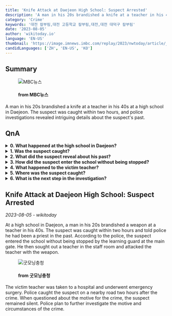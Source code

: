 ```yaml
---
title: 'Knife Attack at Daejeon High School: Suspect Arrested'
description: 'A man in his 20s brandished a knife at a teacher in his 40s at a high school in Daejeon. The suspect was caught within two hours, and police investigations revealed intriguing details about the suspect''s past.'
category: 'Crime'
keywords: '대전 칼부림,대전 고등학교 칼부림,대전,대전 대덕구 칼부림'
date: '2023-08-05'
author: 'wikitoday.io'
language: 'EN-US'
thumbnail: 'https://image.imnews.imbc.com/replay/2023/nwtoday/article/__icsFiles/afieldfile/2023/08/05/today_20230805_071028_1_6_Large.jpg'
candidLanguages: ['ZH', 'EN-US', 'KO']
---
```


## Summary



<figure>
    <img src="https://image.imnews.imbc.com/replay/2023/nwtoday/article/__icsFiles/afieldfile/2023/08/05/today_20230805_071028_1_6_Large.jpg" alt="MBC뉴스" />
    <figcaption>
        <h4> from MBC뉴스</h4>
    </figcaption>
</figure>


A man in his 20s brandished a knife at a teacher in his 40s at a high school in Daejeon. The suspect was caught within two hours, and police investigations revealed intriguing details about the suspect's past.


## QnA


<details>
    <summary><b>0. What happened at the high school in Daejeon?</b></summary>
    A man in his 20s brandished a knife at a teacher in his 40s.
</details>

<details>
    <summary><b>1. Was the suspect caught?</b></summary>
    Yes, the police caught the suspect within two hours.
</details>

<details>
    <summary><b>2. What did the suspect reveal about his past?</b></summary>
    The suspect told police that he had been a priest.
</details>

<details>
    <summary><b>3. How did the suspect enter the school without being stopped?</b></summary>
    The suspect entered the school without being stopped by the learning guard at the main gate.
</details>

<details>
    <summary><b>4. What happened to the victim teacher?</b></summary>
    The victim teacher was taken to a hospital and underwent emergency surgery.
</details>

<details>
    <summary><b>5. Where was the suspect caught?</b></summary>
    The suspect was caught on a nearby road two hours after the crime.
</details>

<details>
    <summary><b>6. What is the next step in the investigation?</b></summary>
    Police plan to further investigate the motive and circumstances of the crime.
</details>



## Knife Attack at Daejeon High School: Suspect Arrested

_2023-08-05 - wikitoday_

At a high school in Daejeon, a man in his 20s brandished a weapon at a teacher in his 40s. The suspect was caught within two hours and told police he had been a priest in the past. According to the police, the suspect entered the school without being stopped by the learning guard at the main gate. He then sought out a teacher in the staff room and attacked the teacher with the weapon.


<figure>
    <img src="http://www.goodmorningcc.com/news/thumbnail/202308/293936_325538_1955_v150.jpg" alt="굿모닝충청" />
    <figcaption>
        <h4> from 굿모닝충청</h4>
    </figcaption>
</figure>


The victim teacher was taken to a hospital and underwent emergency surgery. Police caught the suspect on a nearby road two hours after the crime. When questioned about the motive for the crime, the suspect remained silent. Police plan to further investigate the motive and circumstances of the crime.
